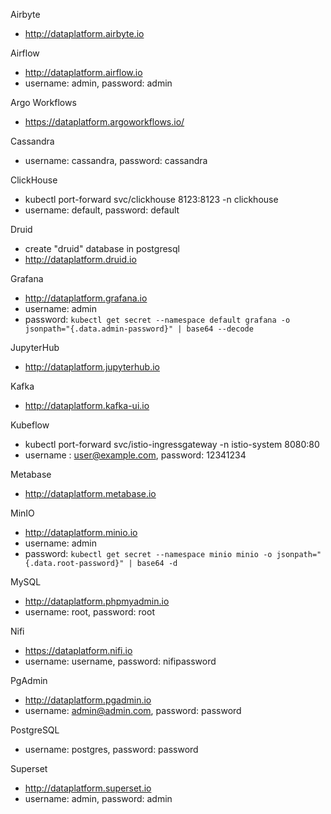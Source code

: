 Airbyte
- http://dataplatform.airbyte.io

Airflow
- http://dataplatform.airflow.io
- username: admin, password: admin  

Argo Workflows
- https://dataplatform.argoworkflows.io/

Cassandra
- username: cassandra, password: cassandra

ClickHouse
- kubectl port-forward svc/clickhouse 8123:8123 -n clickhouse
- username: default, password: default

Druid
- create "druid" database in postgresql
- http://dataplatform.druid.io

Grafana
- http://dataplatform.grafana.io
- username: admin
- password: `kubectl get secret --namespace default grafana -o jsonpath="{.data.admin-password}" | base64 --decode`

JupyterHub
- http://dataplatform.jupyterhub.io

Kafka
- http://dataplatform.kafka-ui.io

Kubeflow  
- kubectl port-forward svc/istio-ingressgateway -n istio-system 8080:80
- username : user@example.com, password: 12341234

Metabase
- http://dataplatform.metabase.io

MinIO
- http://dataplatform.minio.io
- username: admin
- password: `kubectl get secret --namespace minio minio -o jsonpath="{.data.root-password}" | base64 -d`

MySQL
- http://dataplatform.phpmyadmin.io
- username: root, password: root

Nifi
- https://dataplatform.nifi.io
- username: username, password: nifipassword

PgAdmin
- http://dataplatform.pgadmin.io
- username: admin@admin.com, password: password

PostgreSQL
- username: postgres, password: password

Superset
- http://dataplatform.superset.io
- username: admin, password: admin